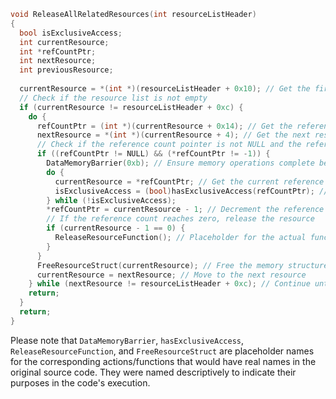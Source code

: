 ```c
void ReleaseAllRelatedResources(int resourceListHeader)
{
  bool isExclusiveAccess;
  int currentResource;
  int *refCountPtr;
  int nextResource;
  int previousResource;
  
  currentResource = *(int *)(resourceListHeader + 0x10); // Get the first resource in the list
  // Check if the resource list is not empty
  if (currentResource != resourceListHeader + 0xc) {
    do {
      refCountPtr = (int *)(currentResource + 0x14); // Get the reference count pointer of the current resource
      nextResource = *(int *)(currentResource + 4); // Get the next resource in the list
      // Check if the reference count pointer is not NULL and the reference count is not -1
      if ((refCountPtr != NULL) && (*refCountPtr != -1)) {
        DataMemoryBarrier(0xb); // Ensure memory operations complete before proceeding
        do {
          currentResource = *refCountPtr; // Get the current reference count
          isExclusiveAccess = (bool)hasExclusiveAccess(refCountPtr); // Check for exclusive access to the reference count
        } while (!isExclusiveAccess);
        *refCountPtr = currentResource - 1; // Decrement the reference count
        // If the reference count reaches zero, release the resource
        if (currentResource - 1 == 0) {
          ReleaseResourceFunction(); // Placeholder for the actual function that releases the resource
        }
      }
      FreeResourceStruct(currentResource); // Free the memory structure of the current resource
      currentResource = nextResource; // Move to the next resource
    } while (nextResource != resourceListHeader + 0xc); // Continue until the end of the list is reached
    return;
  }
  return;
}
```

Please note that `DataMemoryBarrier`, `hasExclusiveAccess`, `ReleaseResourceFunction`, and `FreeResourceStruct` are placeholder names for the corresponding actions/functions that would have real names in the original source code. They were named descriptively to indicate their purposes in the code's execution.